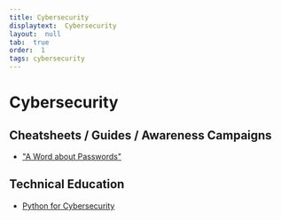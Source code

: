 ```yaml
---
title: Cybersecurity
displaytext:  Cybersecurity
layout:  null
tab:  true
order:  1
tags: cybersecurity
---
```


# Cybersecurity


## Cheatsheets / Guides / Awareness Campaigns

* ["A Word about Passwords"](https://zbraiterman.github.io/diversecurity/a-word-about-passwords.html)


## Technical Education

* [Python for Cybersecurity]()
